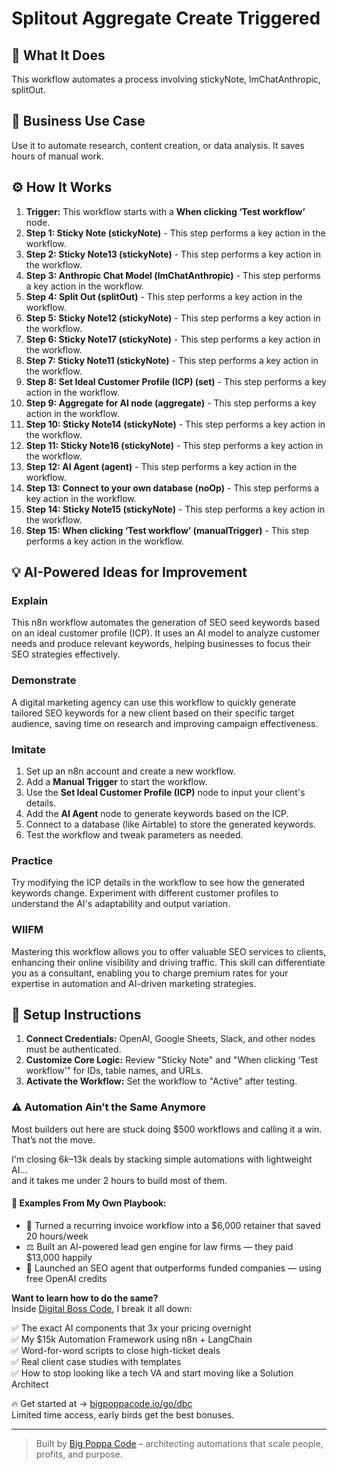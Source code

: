 # Splitout Aggregate Create Triggered

## 🚀 What It Does
This workflow automates a process involving stickyNote, lmChatAnthropic, splitOut.

## 💼 Business Use Case
Use it to automate research, content creation, or data analysis. It saves hours of manual work.

## ⚙️ How It Works
1.  **Trigger:** This workflow starts with a **When clicking ‘Test workflow’** node.
2. **Step 1: Sticky Note (stickyNote)** - This step performs a key action in the workflow.
3. **Step 2: Sticky Note13 (stickyNote)** - This step performs a key action in the workflow.
4. **Step 3: Anthropic Chat Model (lmChatAnthropic)** - This step performs a key action in the workflow.
5. **Step 4: Split Out (splitOut)** - This step performs a key action in the workflow.
6. **Step 5: Sticky Note12 (stickyNote)** - This step performs a key action in the workflow.
7. **Step 6: Sticky Note17 (stickyNote)** - This step performs a key action in the workflow.
8. **Step 7: Sticky Note11 (stickyNote)** - This step performs a key action in the workflow.
9. **Step 8: Set Ideal Customer Profile (ICP) (set)** - This step performs a key action in the workflow.
10. **Step 9: Aggregate for AI node (aggregate)** - This step performs a key action in the workflow.
11. **Step 10: Sticky Note14 (stickyNote)** - This step performs a key action in the workflow.
12. **Step 11: Sticky Note16 (stickyNote)** - This step performs a key action in the workflow.
13. **Step 12: AI Agent (agent)** - This step performs a key action in the workflow.
14. **Step 13: Connect to your own database (noOp)** - This step performs a key action in the workflow.
15. **Step 14: Sticky Note15 (stickyNote)** - This step performs a key action in the workflow.
16. **Step 15: When clicking ‘Test workflow’ (manualTrigger)** - This step performs a key action in the workflow.

## 💡 AI-Powered Ideas for Improvement
### Explain
This n8n workflow automates the generation of SEO seed keywords based on an ideal customer profile (ICP). It uses an AI model to analyze customer needs and produce relevant keywords, helping businesses to focus their SEO strategies effectively.

### Demonstrate
A digital marketing agency can use this workflow to quickly generate tailored SEO keywords for a new client based on their specific target audience, saving time on research and improving campaign effectiveness.

### Imitate
1. Set up an n8n account and create a new workflow.
2. Add a **Manual Trigger** to start the workflow.
3. Use the **Set Ideal Customer Profile (ICP)** node to input your client's details.
4. Add the **AI Agent** node to generate keywords based on the ICP.
5. Connect to a database (like Airtable) to store the generated keywords.
6. Test the workflow and tweak parameters as needed.

### Practice
Try modifying the ICP details in the workflow to see how the generated keywords change. Experiment with different customer profiles to understand the AI's adaptability and output variation.

### WIIFM
Mastering this workflow allows you to offer valuable SEO services to clients, enhancing their online visibility and driving traffic. This skill can differentiate you as a consultant, enabling you to charge premium rates for your expertise in automation and AI-driven marketing strategies.

## 🔧 Setup Instructions
1. **Connect Credentials:** OpenAI, Google Sheets, Slack, and other nodes must be authenticated.
2. **Customize Core Logic:** Review "Sticky Note" and "When clicking ‘Test workflow’" for IDs, table names, and URLs.
3. **Activate the Workflow:** Set the workflow to "Active" after testing.

### ⚠️ Automation Ain’t the Same Anymore

Most builders out here are stuck doing $500 workflows and calling it a win.  
That’s not the move.  

I'm closing $6k–$13k deals by stacking simple automations with lightweight AI...  
and it takes me under 2 hours to build most of them.

#### 🧠 Examples From My Own Playbook:
- 🔁 Turned a recurring invoice workflow into a $6,000 retainer that saved 20 hours/week  
- ⚖️ Built an AI-powered lead gen engine for law firms — they paid $13,000 happily  
- 🚀 Launched an SEO agent that outperforms funded companies — using free OpenAI credits  

**Want to learn how to do the same?**  
Inside [Digital Boss Code](https://bigpoppacode.io/go/dbc), I break it all down:

✅ The exact AI components that 3x your pricing overnight  
✅ My $15k Automation Framework using n8n + LangChain  
✅ Word-for-word scripts to close high-ticket deals  
✅ Real client case studies with templates  
✅ How to stop looking like a tech VA and start moving like a Solution Architect  

🔥 Get started at → [bigpoppacode.io/go/dbc](https://bigpoppacode.io/go/dbc)  
Limited time access, early birds get the best bonuses.

---
> Built by [Big Poppa Code](https://bigpoppacode.io) – architecting automations that scale people, profits, and purpose.
